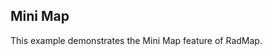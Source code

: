 ## Mini Map
This example demonstrates the Mini Map feature of RadMap.

[//]: <keywords:SizeChanged, RadExpander>